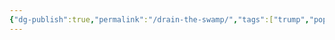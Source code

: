 ```yaml
---
{"dg-publish":true,"permalink":"/drain-the-swamp/","tags":["trump","populist","populism","maga"]}
---
```


